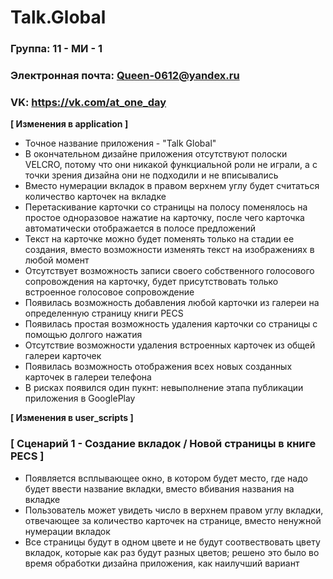 # Talk.Global

### Группа: 11 - МИ - 1
### Электронная почта: Queen-0612@yandex.ru
### VK: https://vk.com/at_one_day



**[ Изменения в application ]** 

* Точное название приложения - "Talk Global"
* В окончательном дизайне приложения отсутствуют полоски VELCRO, потому что они никакой функциальной роли не играли, а с точки зрения дизайна они не подходили и не вписывались 
* Вместо нумерации вкладок в правом верхнем углу будет считаться количество карточек на вкладке 
* Перетаскивание карточки со страницы на полосу поменялось на простое одноразовое нажатие на карточку, после чего карточка автоматически отображается в полосе предложений 
* Текст на карточке можно будет поменять только на стадии ее создания, вместо возможности изменять текст на изображениях в любой момент 
* Отсутствует возможность записи своего собственного голосового сопровождения на карточку, будет присутствовать только встроенное голосовое сопровождение 
* Появилась возможность добавления любой карточки из галереи на определенную страницу книги PECS
* Появилась простая возможность удаления карточки со страницы с помощью долгого нажатия
* Отсутствие возможности удаления встроенных карточек из общей галереи карточек
* Появилась возможность отображения всех новых созданных карточек в галереи телефона 
* В рисках появилcя один пукнт: невыполнение этапа публикации приложения в GooglePlay

**[ Изменения в user_scripts ]** 

### [ Сценарий 1 - Создание вкладок / Новой страницы в книге PECS ]

* Появляется всплывающее окно, в котором будет место, где надо будет ввести название вкладки, вместо вбивания названия на вкладке 
* Пользователь может увидеть число в верхнем правом углу вкладки, отвечающее за количество карточек на странице, вместо ненужной нумерации вкладок 
* Все страницы будут в одном цвете и не будут соотвествовать цвету вкладок, которые как раз будут разных цветов; решено это было во время обработки дизайна приложения, как наилучший вариант 
